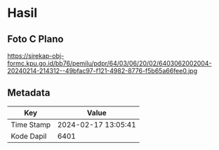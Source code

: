 # Hasil

## Foto C Plano

https://sirekap-obj-formc.kpu.go.id/bb76/pemilu/pdpr/64/03/06/20/02/6403062002004-20240214-214312--49bfac97-f121-4982-8776-f5b65a66fee0.jpg


## Metadata

| Key        | Value               |
| ---------- | ------------------- |
| Time Stamp | 2024-02-17 13:05:41 |
| Kode Dapil | 6401                |



